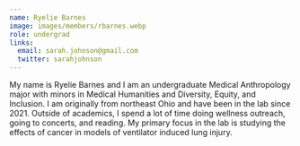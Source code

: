 ```yaml
---
name: Ryelie Barnes
image: images/members/rbarnes.webp
role: undergrad
links:
  email: sarah.johnson@gmail.com
  twitter: sarahjohnson
---
```


My name is Ryelie Barnes and I am an undergraduate Medical Anthropology major with minors in Medical Humanities and Diversity, Equity, and Inclusion. I am originally from northeast Ohio and have been in the lab since 2021. Outside of academics, I spend a lot of time doing wellness outreach, going to concerts, and reading. My primary focus in the lab is studying the effects of cancer in models of ventilator induced lung injury.
